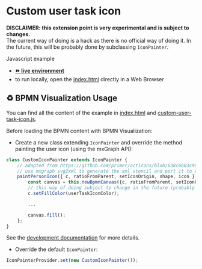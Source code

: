 # Custom user task icon

**DISCLAIMER: this extension point is very experimental and is subject to changes.**  
The current way of doing is a hack as there is no official way of doing it. In the future, this will be probably done by
subclassing `IconPainter`.

Javascript example
- [__:fast_forward: live environment__](https://cdn.statically.io/gh/process-analytics/bpmn-visualization-examples/master/examples/custom-user-task-icon/index.html)
- to run locally, open the [index.html](index.html) directly in a Web Browser

## ♻️ BPMN Visualization Usage
You can find all the content of the example in [index.html](index.html) and [custom-user-task-icon.js](custom-user-task-icon.js).

Before loading the BPMN content with BPMN Visualization:
- Create a new class extending `IconPainter` and override the method painting the user icon (using the mxGraph API):
```javascript
class CustomIconPainter extends IconPainter {
    // adapted from https://github.com/primer/octicons/blob/638c6683c96ec4b357576c7897be8f19c933c052/icons/person.svg
    // use mxgraph svg2xml to generate the xml stencil and port it to code
    paintPersonIcon({ c, ratioFromParent, setIconOrigin, shape, icon }) {
        const canvas = this.newBpmnCanvas({c, ratioFromParent, setIconOrigin, shape, icon}, {height: 13, width: 12});
        // this way of doing subject to change in the future (probably by setting the fillColor in the icon style configuration)
        c.setFillColor(userTaskIconColor);

        ...

        canvas.fill();
    };
}
```
See the [development documentation](https://github.com/process-analytics/bpmn-visualization-js/blob/master/docs/contributors/bpmn-support-how-to.md) for more details.

- Override the default `IconPainter`:
```javascript
IconPainterProvider.set(new CustomIconPainter());
```